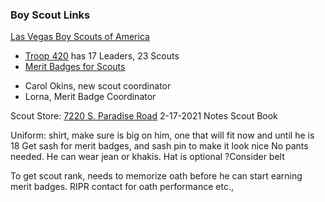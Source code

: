
### Boy Scout Links
[Las Vegas Boy Scouts of America](https://lvacbsa.org/)

- [Troop 420](https://www.hendersontroop420.com) has 17 Leaders, 23 Scouts
- [Merit Badges for Scouts](https://blog.scoutingmagazine.org/2020/03/20/merit-badges-for-social-distancing/)
 

* Carol Okins, new scout coordinator
* Lorna, Merit Badge Coordinator

Scout Store: [7220 S. Paradise Road](https://lvacbsa.org/trading-post/)
2-17-2021 Notes
Scout Book 

Uniform: shirt, make sure is big on him, one that will fit now and until he is 18
Get sash for merit badges, and sash pin to make it look nice
No pants needed.  He can wear jean or khakis.
Hat is optional
?Consider belt

To get scout rank, needs to memorize oath before he can start earning merit badges.
RIPR contact for oath performance etc.,
